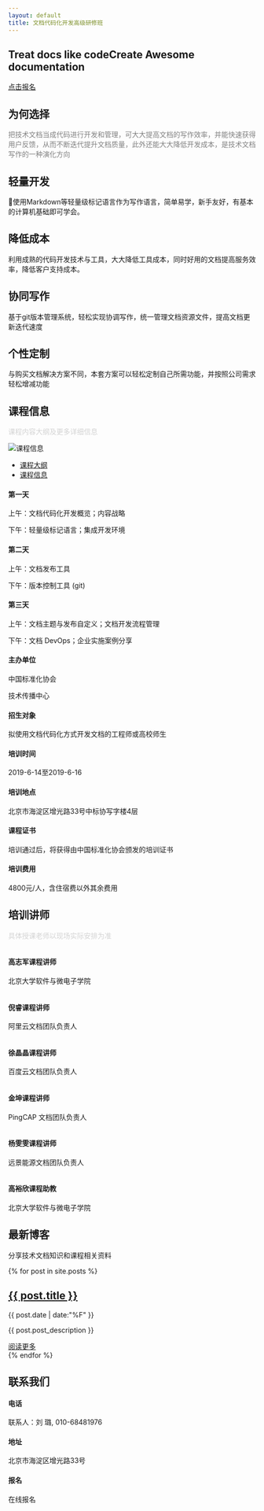 ```yaml
---
layout: default
title: 文档代码化开发高级研修班
---
```


<section id="hero">
        <div class="slide-main">
            <!-- Single Slider -->
            <div class="single-slider">
                <div class="container">
                    <div class="row">
                        <div class="col-md-12 col-sm-12 col-xs-12">
                            <div class="slide-text">
                                <div class="slider-inner">
                                    <h1><span>Treat docs like code</span>Create Awesome documentation</h1>
                                    <p></p>
                                    <div class="slide-button">
                                        <a href="https://wj.qq.com/s2/3388597/be5e/" class="button">点击报名</a>
                                    </div>
                                </div>
                            </div>
                        </div>
                    </div>
                </div>
            </div>
        </div>
</section>

<section id="service" class="section">
        <div class="container">
            <div class="row">
                <div class="col-md-12 col-sm-12 col-xs-12 wow fadeIn">
                    <div class="section-title center">
                        <h2><span>为何选择</span></h2>
                        <p style="color:gray">把技术文档当成代码进行开发和管理，可大大提高文档的写作效率，并能快速获得用户反馈，从而不断迭代提升文档质量，此外还能大大降低开发成本，是技术文档写作的一种演化方向</p>
                    </div>
                </div>
            </div>
            <div class="row">
                <!-- Single Service -->
                <div class="col-md-3 col-sm-6 col-xs-12 wow fadeIn" data-wow-delay="0.4s">
                    <div class="single-service">
                        <i class="fa fa-rocket"></i>
                        <h2>轻量开发</h2>
                        <p>使用Markdown等轻量级标记语言作为写作语言，简单易学，新手友好，有基本的计算机基础即可学会。</p>
                    </div>
                </div>
                <!--/ End Single Service -->
                <!-- Single Service -->
                <div class="col-md-3 col-sm-6 col-xs-12 wow fadeIn" data-wow-delay="0.6s">
                    <div class="single-service">
                        <i class="fa fa-edit"></i>
                        <h2>降低成本</h2>
                        <p>利用成熟的代码开发技术与工具，大大降低工具成本，同时好用的文档提高服务效率，降低客户支持成本。</p>
                    </div>
                </div>
                <!--/ End Single Service -->
                <!-- Single Service -->
                <div class="col-md-3 col-sm-6 col-xs-12 wow fadeIn" data-wow-delay="0.8s">
                    <div class="single-service">
                        <i class="fa fa-cloud-upload"></i>
                        <h2>协同写作</h2>
                        <p>基于git版本管理系统，轻松实现协调写作，统一管理文档资源文件，提高文档更新迭代速度</p>
                    </div>
                </div>
                <!--/ End Single Service -->
                <!-- Single Service -->
                <div class="col-md-3 col-sm-6 col-xs-12 wow fadeIn" data-wow-delay="1s">
                    <div class="single-service">
                        <i class="fa fa-code"></i>
                        <h2>个性定制</h2>
                        <p>与购买文档解决方案不同，本套方案可以轻松定制自己所需功能，并按照公司需求轻松增减功能</p>
                    </div>
                </div>
                <!--/ End Single Service -->
            </div>
        </div>
</section>

<section id="about-us" class="section">
        <div class="container">
            <div class="row">
                <div class="col-md-12 col-sm-12 col-xs-12 wow fadeIn">
                    <div class="section-title center">
                        <h2><span>课程信息</span></h2>
                        <p style="color:lightgray">课程内容大纲及更多详细信息</p>
                    </div>
                </div>
            </div>
            <div class="row">
                <!-- About Image -->
                <div class="col-md-5 col-sm-12 col-xs-12 wow slideInLeft">
                    <div class="about-main">
                        <div class="about-img">
                            <img src="assets/images/about2.jpg" alt="课程信息" />
                        </div>
                    </div>
                </div>
                <!--/ End About Image -->
                <div class="col-md-7 col-sm-12 col-xs-12 wow fadeIn" data-wow-delay="1s">
                    <!-- About Tab -->
                    <div class="tabs-main">
                        <!-- Tab Nav -->
                        <ul class="nav nav-tabs" role="tablist">
                            <li role="presentation" class="active"><a href="#welcome" data-toggle="tab">课程大纲</a></li>
                            <li role="presentation"><a href="#information" data-toggle="tab">课程信息</a></li>
                        </ul>
                        <!--/ End Tab Nav -->
                        <!-- Tab Content -->
                        <div class="tab-content">
                            <div role="tabpanel" class="tab-pane fade in active" id="welcome">
                                <div class="row">
                                    <div class="col-md-12 col-sm-12 col-xs-12">
                                        <div class="single-tab">
                                            <i class="fa fa-clock-o"></i>
                                            <h4>第一天</h4>
                                            <p>上午：文档代码化开发概览；内容战略</p>
                                            <p>下午：轻量级标记语言；集成开发环境</p>
                                        </div>
                                    </div>
                                    <div class="col-md-12 col-sm-12 col-xs-12">
                                        <div class="single-tab">
                                            <i class="fa fa-clock-o"></i>
                                            <h4>第二天</h4>
                                            <p>上午：文档发布工具</p>
                                            <p>下午：版本控制工具 (git)</p>
                                        </div>
                                    </div>
                                    <div class="col-md-12 col-sm-12 col-xs-12">
                                        <div class="single-tab">
                                            <i class="fa fa-clock-o"></i>
                                            <h4>第三天</h4>
                                            <p>上午：文档主题与发布自定义；文档开发流程管理</p>
                                            <p>下午：文档 DevOps；企业实施案例分享</p>
                                        </div>
                                    </div>
                                </div>
                            </div>
                            <div role="tabpanel" class="tab-pane fade in" id="information">
                                <div class="row">
                                    <div class="col-md-6 col-sm-6 col-xs-12">
                                        <div class="single-tab">
                                            <i class="fa fa-bookmark"></i>
                                            <h4>主办单位</h4>
                                            <p>中国标准化协会</p>
                                            <p>技术传播中心</p>
                                        </div>
                                    </div>
                                    <div class="col-md-6 col-sm-6 col-xs-12">
                                        <div class="single-tab">
                                            <i class="fa fa-user-o"></i>
                                            <h4>招生对象</h4>
                                            <p>拟使用文档代码化方式开发文档的工程师或高校师生</p>
                                        </div>
                                    </div>
                                    <div class="col-md-6 col-sm-6 col-xs-12">
                                        <div class="single-tab">
                                            <i class="fa fa-calendar-o"></i>
                                            <h4>培训时间</h4>
                                            <p> </p>
                                            <p>2019-6-14至2019-6-16</p>
                                        </div>
                                        <!--/ End Single Tab -->
                                    </div>
                                    <div class="col-md-6 col-sm-6 col-xs-12">
                                        <div class="single-tab">
                                            <i class="fa fa-map-marker"></i>
                                            <h4>培训地点</h4>
                                            <p>北京市海淀区增光路33号中标协写字楼4层</p>
                                        </div>
                                    </div>
                                    <div class="col-md-6 col-sm-6 col-xs-12">
                                        <div class="single-tab">
                                            <i class="fa fa-cog"></i>
                                            <h4>课程证书</h4>
                                            <p>培训通过后，将获得由中国标准化协会颁发的培训证书</p>
                                        </div>
                                    </div>
                                    <div class="col-md-6 col-sm-6 col-xs-12">
                                        <div class="single-tab">
                                            <i class="fa fa-cny"></i>
                                            <h4>培训费用</h4>
                                            <p>4800元/人，含住宿费以外其余费用</p>
                                        </div>
                                    </div>
                                </div>
                            </div>
                        </div>
                        <!--/ End Tab Content -->
                    </div>
                    <!--/ End About Tab -->
                </div>
            </div>
        </div>
    </section>

<section id="team" class="section">
        <div class="container">
            <div class="row">
                <div class="col-md-12 col-sm-12 col-xs-12">
                    <div class="section-title center">
                        <h2><span>培训讲师</span></h2>
                        <p style="color:lightgray">具体授课老师以现场实际安排为准</p>
                    </div>
                </div>
            </div>
            <div class="row">
                <div class="col-md-4 col-sm-6 col-xs-12">
                    <div class="single-team">
                        <div class="team-head">
                            <img src=" assets/images/1.png" alt="" class="img-fluid rounded rounded-circle" />
                        </div>
                        <div class="team-info">
                            <div class="name">
                                <h4>高志军<span>课程讲师</span></h4>
                            </div>
                            <p>北京大学软件与微电子学院</p>
                        </div>
                    </div>
                    <!--/ End Single Team -->
                </div>
                <div class="col-md-4 col-sm-6 col-xs-12">
                    <!-- Single Team -->
                    <div class="single-team active">
                        <div class="team-head">
                            <img src=" assets/images/2.png" alt="" class="img-fluid rounded rounded-circle" />
                        </div>
                        <div class="team-info">
                            <div class="name">
                                <h4>倪睿<span>课程讲师</span></h4>
                            </div>
                            <p>阿里云文档团队负责人</p>
                        </div>
                    </div>
                    <!--/ End Single Team -->
                </div>
                <div class="col-md-4 col-sm-6 col-xs-12">
                    <!-- Single Team -->
                    <div class="single-team active">
                        <div class="team-head">
                            <img src=" assets/images/4.png" alt="" class="img-fluid rounded rounded-circle" />
                        </div>
                        <div class="team-info">
                            <div class="name">
                                <h4>徐晶晶<span>课程讲师</span></h4>
                            </div>
                            <p>百度云文档团队负责人</p>
                        </div>
                    </div>
                    <!--/ End Single Team -->
                </div>
                <div class="col-md-4 col-sm-6 col-xs-12">
                    <!-- Single Team -->
                    <div class="single-team">
                        <div class="team-head">
                            <img src=" assets/images/3.png" alt="" class="img-fluid rounded rounded-circle" />
                        </div>
                        <div class="team-info">
                            <div class="name">
                                <h4>金坤<span>课程讲师</span></h4>
                            </div>
                            <p>PingCAP 文档团队负责人</p>
                        </div>
                    </div>
                    <!--/ End Single Team -->
                </div>
                <div class="col-md-4 col-sm-6 col-xs-12">
                    <!-- Single Team -->
                    <div class="single-team active">
                        <div class="team-head">
                            <img src=" assets/images/5.png" alt="" class="img-fluid rounded rounded-circle" />
                        </div>
                        <div class="team-info">
                            <div class="name">
                                <h4>杨雯雯<span>课程讲师</span></h4>
                            </div>
                            <p>远景能源文档团队负责人</p>
                        </div>
                    </div>
                    <!--/ End Single Team -->
                </div>
                <div class="col-md-4 col-sm-6 col-xs-12">
                    <!-- Single Team -->
                    <div class="single-team active">
                        <div class="team-head">
                            <img src=" assets/images/3.png" alt="" class="img-fluid rounded rounded-circle" />
                        </div>
                        <div class="team-info">
                            <div class="name">
                                <h4>高裕欣<span>课程助教</span></h4>
                            </div>
                            <p>北京大学软件与微电子学院</p>
                        </div>
                    </div>
                    <!--/ End Single Team -->
                </div>
            </div>
        </div>
    </section>

<section id="blog" class="section">
        <div class="container">
            <div class="row">
                <div class="col-md-12 col-sm-12 col-xs-12  wow fadeIn">
                    <div class="section-title center">
                        <h2><span>最新博客</span></h2>
                        <p>分享技术文档知识和课程相关资料</p>
                    </div>
                </div>
            </div>
            <div class="row">
                <div class="col-md-12 col-sm-12 col-xs-12">
                    <div class="blog blog-carousel">
                        {% for post in site.posts %}
                        <div class="col-md-12 col-sm-12 col-xs-12">
                        <div class="single-blog">
                        <div class="blog-box">
                                <div class="blog-content">
                                    <h2><a href="{{ post.url | prepend: site.baseurl }}">{{ post.title }}</a></h2>
                                    <div class="meta">
                                        <span><i class="fa fa-calendar"></i>{{ post.date | date:"%F" }}</span>
                                    </div>
                                    <p>{{ post.post_description }}</p>
                                    <a href="{{ post.url | prepend: site.baseurl }}" class="btn">阅读更多<i class="fa fa-angle-double-right"></i></a>
                                </div>
                                </div>
                        </div>
                        </div>
                        {% endfor %}
                    </div>                  
                </div>
            </div>
        </div>
    </section>

<section id="location" class="section">
        <div class="container">
            <div class="row">
                <div class="col-md-12 col-sm-12 col-xs-12 wow fadeIn">
                    <div class="section-title center">
                        <h2><span>联系我们</span></h2>
                        <p></p>
                    </div>
                </div>
            </div>
            <div class="row">
                <div class="col-md-4 col-sm-4 col-xs-12 wow fadeIn" data-wow-delay="0.4s">
                    <!-- Single Address -->
                    <div class="single-address">
                        <i class="fa fa-phone"></i>
                        <h4>电话</h4>
                        <p>联系人：刘 璐, 010-68481976</p>
                    </div>
                    <!--/ End Single Address -->
                </div>
                <div class="col-md-4 col-sm-4 col-xs-12 wow fadeIn" data-wow-delay="0.6s">
                    <!-- Single Address -->
                    <div class="single-address active">
                        <i class="fa fa-send"></i>
                        <h4>地址</h4>
                        <p>北京市海淀区增光路33号</p>
                    </div>
                    <!--/ End Single Address -->
                </div>
                <div class="col-md-4 col-sm-4 col-xs-12 wow fadeIn" data-wow-delay="0.8s">
                    <!-- Single Address -->
                    <div class="single-address">
                        <a href="https://wj.qq.com/s2/3388597/be5e/" style="text-decoration: none"><i class="fa fa-user-o"></i></a>
                        <h4><a href="https://wj.qq.com/s2/3388597/be5e/" style="text-decoration: none">报名</a></h4>
                        <p>在线报名</p>
                    </div>
                    <!--/ End Single Address -->
                </div>
            </div>
        </div>
    </section>
